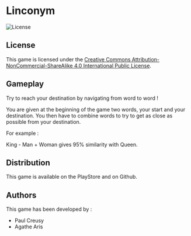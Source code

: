 # Linconym

![License](https://licensebuttons.net/l/by-nc-sa/3.0/88x31.png)


## License

This game is licensed under the [Creative Commons Attribution-NonCommercial-ShareAlike 4.0 International Public License](https://creativecommons.org/licenses/by-nc-sa/4.0/).

## Gameplay

Try to reach your destination by navigating from word to word !

You are given at the beginning of the game two words, your start and your destination. You then have to combine words to try to get as close as possible from your destination.

For example :

King - Man + Woman gives 95% similarity with Queen.


## Distribution

This game is available on the PlayStore and on Github.

## Authors

This game has been developed by :

- Paul Creusy
- Agathe Aris
